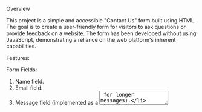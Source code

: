 Overview

This project is a simple and accessible "Contact Us" form built using HTML. The goal is to create a user-friendly form for visitors to ask questions or provide feedback on a website. The form has been developed without using JavaScript, demonstrating a reliance on the web platform's inherent capabilities.

Features:

   Form Fields:
  
  1. Name field.
  2. Email field.
  3. Message field (implemented as a <textarea> for longer messages).
  4. Submit button.

   Submission:

The form is set to submit data to the specified API URL (https://www.greatfrontend.com/api/questions/contact-form) using the HTTP POST method.

  Accessibility:

Fields are linked to <label> elements for improved accessibility.
<label for="some-id"> and <input id="some-id"> are used to define the relationship between labels and inputs.

  Styling:

  . The form is styled for better presentation, with a clean and responsive design.
  
  . The "Send" button has a grey background color for a modern and sleek appearance.
  
How to Use
Fill in the required information in the respective fields.
Click on the "Send" button to submit the form.

Testing
Fields can be updated individually.
Form submission can be triggered by clicking the "Send" button or hitting enter on the fields.
Success alert is displayed if all fields are filled during submission.

Technologies Used
HTML
CSS
